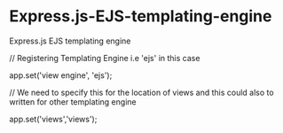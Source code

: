 # Express.js-EJS-templating-engine
Express.js EJS templating engine


// Registering Templating Engine i.e 'ejs' in this case

app.set('view engine', 'ejs');

// We need to specify this for the location of views and this could also to written for other templating engine

app.set('views','views');
